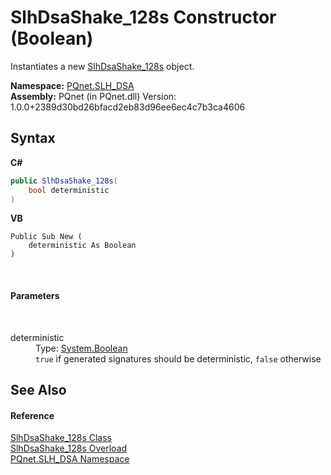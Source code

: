 # SlhDsaShake_128s Constructor (Boolean)
 

Instantiates a new <a href="70a8fdef-2f2d-50c4-61b8-5656910a628f.md">SlhDsaShake_128s</a> object.

**Namespace:**&nbsp;<a href="5a51e981-67fd-0177-2098-034d6071509d.md">PQnet.SLH_DSA</a><br />**Assembly:**&nbsp;PQnet (in PQnet.dll) Version: 1.0.0+2389d30bd26bfacd2eb83d96ee6ec4c7b3ca4606

## Syntax

**C#**<br />
``` C#
public SlhDsaShake_128s(
	bool deterministic
)
```

**VB**<br />
``` VB
Public Sub New ( 
	deterministic As Boolean
)
```

<br />

#### Parameters
&nbsp;<dl><dt>deterministic</dt><dd>Type: <a href="https://docs.microsoft.com/dotnet/api/system.boolean" target="_blank" rel="noopener noreferrer">System.Boolean</a><br />`true` if generated signatures should be deterministic, `false` otherwise</dd></dl>

## See Also


#### Reference
<a href="70a8fdef-2f2d-50c4-61b8-5656910a628f.md">SlhDsaShake_128s Class</a><br /><a href="d70a05f8-5754-564f-8a2e-830ba1868a87.md">SlhDsaShake_128s Overload</a><br /><a href="5a51e981-67fd-0177-2098-034d6071509d.md">PQnet.SLH_DSA Namespace</a><br />
